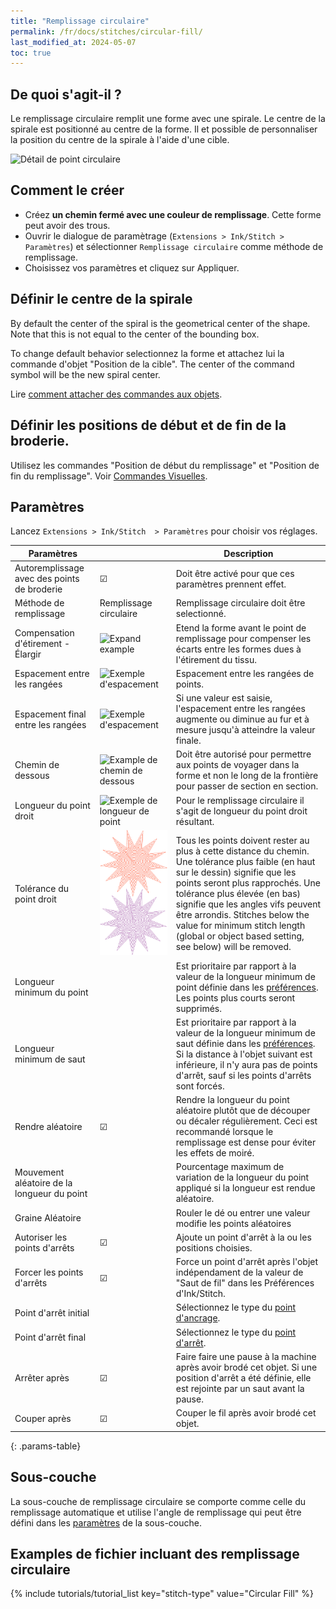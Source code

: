 ```yaml
---
title: "Remplissage circulaire"
permalink: /fr/docs/stitches/circular-fill/
last_modified_at: 2024-05-07
toc: true
---
```

## De quoi s'agit-il ?

Le remplissage circulaire remplit une forme avec une spirale. Le centre de la spirale est positionné au centre de la forme. Il et possible de personnaliser la position du centre de la spirale à l'aide d'une cible.

![Détail de point circulaire](/assets/images/docs/circular-fill-detail.png)

## Comment le créer

* Créez **un chemin fermé avec une couleur de remplissage**. Cette forme peut avoir des trous.
* Ouvrir le dialogue de paramètrage (`Extensions > Ink/Stitch > Paramètres`) et sélectionner `Remplissage circulaire` comme méthode de remplissage.
* Choisissez vos paramètres et cliquez sur Appliquer.
 
## Définir le centre de la spirale

By default the center of the spiral is the geometrical center of the shape.
Note that this is not equal to the center of the bounding box.

To change default behavior selectionnez la forme et attachez lui la commande d'objet "Position de la cible".
The center of the command symbol will be the new spiral center.

Lire [comment attacher des commandes aux objets](/fr/docs/commands/).

## Définir les positions de début et de fin de la broderie.

Utilisez les commandes "Position de début du remplissage" et "Position de fin du remplissage". Voir  [Commandes Visuelles](/fr/docs/commands/).

## Paramètres

Lancez `Extensions > Ink/Stitch  > Paramètres` pour choisir vos réglages.

|Paramètres||Description|
|---|---|---|
|Autoremplissage avec des points de broderie| ☑ |Doit être activé pour que ces paramètres prennent effet.|
|Méthode de remplissage |Remplissage circulaire| Remplissage circulaire  doit être selectionné.|
|Compensation d'étirement - Élargir|![Expand example](/assets/images/docs/params-fill-expand.png) |Etend la forme avant le point de remplissage pour compenser les écarts entre les formes dues à l'étirement du tissu.|
|Espacement entre les rangées|![Exemple d'espacement](/assets/images/docs/params-fill-spacing_between_rows.png) |Espacement entre les rangées de points.|
|Espacement final entre les rangées|![Exemple d'espacement](/assets/images/docs/params-fill-end_row_spacing.png) |Si une valeur est saisie, l'espacement entre les rangées augmente ou diminue au fur et à mesure jusqu'à atteindre la valeur finale.|
|Chemin de dessous           |![Example de chemin de dessous](/assets/images/docs/params-fill-underpathing.png)| Doit être autorisé pour permettre aux points de voyager dans la forme et non le long de la frontière pour passer de section en section.|
|Longueur du point droit|![Exemple de longueur de point](/assets/images/docs/params-fill-stitch_length.png) |Pour le remplissage circulaire il s'agit de longueur du point droit résultant.|
|Tolérance du point droit|![Exemple de tolerance](/assets/images/docs/contourfilltolerance.svg) |Tous les points doivent rester au plus à cette distance du chemin. Une tolérance plus faible (en haut sur le dessin) signifie que les points seront plus rapprochés. Une tolérance plus élevée (en bas) signifie que les angles vifs peuvent être arrondis. Stitches below the value for minimum stitch length (global or object based setting, see below) will be removed.
|Longueur minimum du point||Est prioritaire par rapport à la valeur de la longueur minimum de point définie dans les [préférences](/fr/docs/preferences/#longueur-minimum-de-points-mm). Les points plus courts seront supprimés.|
|Longueur minimum de saut||Est prioritaire par rapport à la valeur de la longueur minimum de saut définie dans les [préférences](/fr/docs/preferences/#sauts-de-fil-mm). Si la distance à l'objet suivant est inférieure, il n'y aura pas de points d'arrêt, sauf si les points d'arrêts sont forcés.|
|Rendre aléatoire                      |☑ |Rendre la longueur du point aléatoire plutôt que de découper ou décaler régulièrement. Ceci est recommandé lorsque le remplissage est dense pour éviter les effets de moiré.|
|Mouvement aléatoire de la longueur du point                    ||Pourcentage maximum de variation de la longueur du point appliqué si la longueur est rendue aléatoire.|
|Graine Aléatoire                   ||Rouler le dé ou entrer une valeur modifie les points aléatoires|
|Autoriser les points d'arrêts | ☑|Ajoute un point d'arrêt à la ou les positions choisies.|
|Forcer les points d'arrêts |☑|Force un point d'arrêt après l'objet indépendament de la valeur de "Saut de fil" dans les Préférences d'Ink/Stitch.|
|Point d'arrêt initial       ||Sélectionnez le type du  [point d'ancrage](/fr/docs/stitches/lock-stitches).|
|Point d'arrêt final       ||Sélectionnez le type du [point d'arrêt](/fr/docs/stitches/lock-stitches).|
|Arrêter après                       |☑ |Faire faire une pause à la machine après avoir brodé cet objet. Si une position d'arrêt a été définie, elle est rejointe par un saut avant la pause. |
|Couper après                        |☑ |Couper le fil après avoir brodé cet objet.

{: .params-table}

## Sous-couche

La sous-couche de remplissage circulaire se comporte comme celle du remplissage automatique et utilise l'angle de remplissage qui peut être défini dans les 
[paramètres](/fr/docs/stitches/fill-stitch/#sous-couche) de la sous-couche.


## Examples de fichier incluant des remplissage circulaire
{% include tutorials/tutorial_list key="stitch-type" value="Circular Fill" %}
